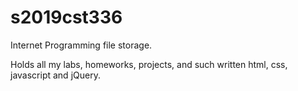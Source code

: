 # s2019cst336

Internet Programming file storage.

Holds all my labs, homeworks, projects, and such written html, css, javascript and jQuery.
